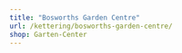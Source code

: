 ```yaml
---
title: "Bosworths Garden Centre"
url: /kettering/bosworths-garden-centre/
shop: Garten-Center
---
```

